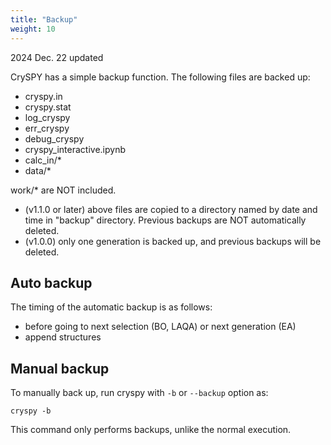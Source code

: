 ```yaml
---
title: "Backup"
weight: 10
---
```


2024 Dec. 22 updated


CrySPY has a simple backup function.
The following files are backed up:
- cryspy.in
- cryspy.stat
- log_cryspy
- err_cryspy
- debug_cryspy
- cryspy_interactive.ipynb
- calc_in/*
- data/*

work/* are NOT included.

- (v1.1.0 or later) above files are copied to a directory named by date and time in "backup" directory. Previous backups are NOT automatically deleted.
- (v1.0.0) only one generation is backed up, and previous backups will be deleted.


## Auto backup
The timing of the automatic backup is as follows:
- before going to next selection (BO, LAQA) or next generation (EA)
- append structures

## Manual backup
To manually back up, run cryspy with `-b` or `--backup` option as:
```
cryspy -b
```
This command only performs backups, unlike the normal execution.